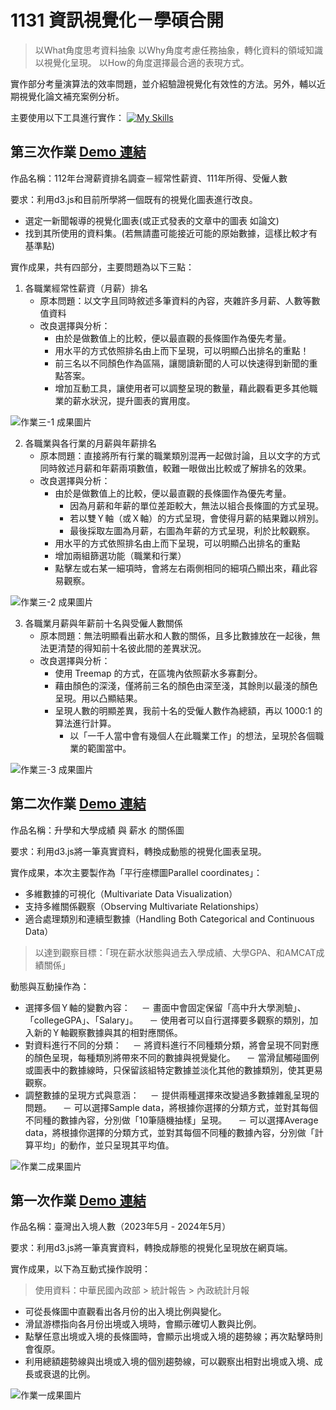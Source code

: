 # 1131 資訊視覺化－學碩合開

> 以What角度思考資料抽象
> 以Why角度考慮任務抽象，轉化資料的領域知識以視覺化呈現。
> 以How的角度選擇最合適的表現方式。

實作部分考量演算法的效率問題，並介紹驗證視覺化有效性的方法。另外，輔以近期視覺化論文補充案例分析。

主要使用以下工具進行實作：
[![My Skills](https://skillicons.dev/icons?i=d3,js,html,css,vscode)](https://skillicons.dev)


## 第三次作業 [Demo 連結](http://140.119.162.201:3000/homework/hw3-24/06/)

作品名稱：112年台灣薪資排名調查－經常性薪資、111年所得、受僱人數

要求：利用d3.js和目前所學將一個既有的視覺化圖表進行改良。
* 選定一新聞報導的視覺化圖表(或正式發表的文章中的圖表  如論文)
* 找到其所使用的資料集。(若無請盡可能接近可能的原始數據，這樣比較才有基準點)

實作成果，共有四部分，主要問題為以下三點：
1. 各職業經常性薪資（月薪）排名
   - 原本問題：以文字且同時敘述多筆資料的內容，夾雜許多月薪、人數等數值資料
   - 改良選擇與分析：
     - 由於是做數值上的比較，便以最直觀的長條圖作為優先考量。
     - 用水平的方式依照排名由上而下呈現，可以明顯凸出排名的重點！
     - 前三名以不同顏色作為區隔，讓閱讀新聞的人可以快速得到新聞的重點答案。
     - 增加互動工具，讓使用者可以調整呈現的數量，藉此觀看更多其他職業的薪水狀況，提升圖表的實用度。

![作業三-1 成果圖片](HW3/hw3-1.png)

2. 各職業與各行業的月薪與年薪排名
   - 原本問題：直接將所有行業的職業類別混再一起做討論，且以文字的方式同時敘述月薪和年薪兩項數值，較難一眼做出比較或了解排名的效果。
   - 改良選擇與分析：
     - 由於是做數值上的比較，便以最直觀的長條圖作為優先考量。
        - 因為月薪和年薪的單位差距較大，無法以組合長條圖的方式呈現。
        - 若以雙Ｙ軸（或Ｘ軸）的方式呈現，會使得月薪的結果難以辨別。
        - 最後採取左圖為月薪，右圖為年薪的方式呈現，利於比較觀察。
     - 用水平的方式依照排名由上而下呈現，可以明顯凸出排名的重點
     - 增加兩組篩選功能（職業和行業）
     - 點擊左或右某一細項時，會將左右兩側相同的細項凸顯出來，藉此容易觀察。

![作業三-2 成果圖片](HW3/hw3-2.png)

3. 各職業月薪與年薪前十名與受僱人數關係
   - 原本問題：無法明顯看出薪水和人數的關係，且多比數據放在一起後，無法更清楚的得知前十名彼此間的差異狀況。
   - 改良選擇與分析：
     - 使用 Treemap 的方式，在區塊內依照薪水多寡劃分。
     - 藉由顏色的深淺，僅將前三名的顏色由深至淺，其餘則以最淺的顏色呈現。用以凸顯結果。
     - 呈現人數的明顯差異，我前十名的受僱人數作為總額，再以 1000:1 的算法進行計算。
       - 以「一千人當中會有幾個人在此職業工作」的想法，呈現於各個職業的範圍當中。
      
![作業三-3 成果圖片](HW3/hw3-3.png)


## 第二次作業 [Demo 連結](http://140.119.162.201:3000/homework/hw2-24/111304019/)

作品名稱：升學和大學成績 與 薪水 的關係圖

要求：利用d3.js將一筆真實資料，轉換成動態的視覺化圖表呈現。

實作成果，本次主要製作為「平行座標圖Parallel coordinates」：
- 多維數據的可視化（Multivariate Data Visualization）
- 支持多維關係觀察（Observing Multivariate Relationships）
- 適合處理類別和連續型數據（Handling Both Categorical and Continuous Data）
> 以達到觀察目標：「現在薪水狀態與過去入學成績、大學GPA、和AMCAT成績關係」

動態與互動操作為：
- 選擇多個Ｙ軸的變數內容：
　－ 畫面中會固定保留「高中升大學測驗」、「collegeGPA」、「Salary」。
　－ 使用者可以自行選擇要多觀察的類別，加入新的Ｙ軸觀察數據與其的相對應關係。
- 對資料進行不同的分類：
　－ 將資料進行不同種類分類，將會呈現不同對應的顏色呈現，每種類別將帶來不同的數據與視覺變化。
　－ 當滑鼠觸碰圖例或圖表中的數據線時，只保留該組特定數據並淡化其他的數據類別，使其更易觀察。
- 調整數據的呈現方式與意涵：
　－ 提供兩種選擇來改變過多數據雜亂呈現的問題。
　－ 可以選擇Sample data，將根據你選擇的分類方式，並對其每個不同種的數據內容，分別做「10筆隨機抽樣」呈現。
　－ 可以選擇Average data，將根據你選擇的分類方式，並對其每個不同種的數據內容，分別做「計算平均」的動作，並只呈現其平均值。

![作業二成果圖片](HW2/111304019/pic.jpg)


## 第一次作業 [Demo 連結](http://140.119.162.201:3000/homework/hw1-24/111304019/)

作品名稱：臺灣出入境人數（2023年5月 - 2024年5月）

要求：利用d3.js將一筆真實資料，轉換成靜態的視覺化呈現放在網頁端。

實作成果，以下為互動式操作說明：
> 使用資料：中華民國內政部 > 統計報告 > 內政統計月報
- 可從長條圖中直觀看出各月份的出入境比例與變化。
- 滑鼠游標指向各月份出境或入境時，會顯示確切人數與比例。
- 點擊任意出境或入境的長條圖時，會顯示出境或入境的趨勢線；再次點擊時則會復原。
- 利用總額趨勢線與出境或入境的個別趨勢線，可以觀察出相對出境或入境、成長或衰退的比例。

![作業一成果圖片](HW1/111304019/pic.jpg)
